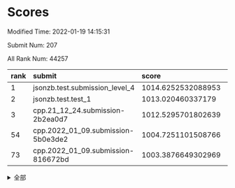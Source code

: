 # Scores

Modified Time: 2022-01-19 14:15:31

Submit Num: 207

All Rank Num: 44257

| rank |               submit               |       score        |       sigma        | pk_num |
| :--- | :--------------------------------- | :----------------- | :----------------- | :----- |
| 1    | jsonzb.test.submission_level_4     | 1014.6252532088953 | 0.8200347735252502 | 854    |
| 2    | jsonzb.test.test_1                 | 1013.020460337179  | 0.887448743001158  | 120    |
| 3    | cpp.21_12_24.submission-2b2ea0d7   | 1012.5295701802639 | 0.8010721386575332 | 859    |
| 54   | cpp.2022_01_09.submission-5b0e3de2 | 1004.7251101508766 | 0.7163561980027485 | 861    |
| 73   | cpp.2022_01_09.submission-816672bd | 1003.3876649302969 | 0.7184832481365356 | 858    |


<details>
<summary>全部</summary>

| rank |                 submit                 |       score        |       sigma        | pk_num |
| :--- | :------------------------------------- | :----------------- | :----------------- | :----- |
| 1    | jsonzb.test.submission_level_4         | 1014.6252532088953 | 0.8200347735252502 | 854    |
| 2    | jsonzb.test.test_1                     | 1013.020460337179  | 0.887448743001158  | 120    |
| 3    | cpp.21_12_24.submission-2b2ea0d7       | 1012.5295701802639 | 0.8010721386575332 | 859    |
| 4    | gobigger.level_3.submission_level_3_31 | 1011.554604423394  | 0.7830490281281198 | 860    |
| 5    | gobigger.level_3.submission_level_3_33 | 1011.5286676580577 | 0.7615904357674649 | 862    |
| 6    | gobigger.level_3.submission_level_3_15 | 1011.5044317776949 | 0.7672238484613755 | 864    |
| 7    | gobigger.level_3.submission_level_3_42 | 1011.0696792236836 | 0.7497416319642158 | 857    |
| 8    | gobigger.level_3.submission_level_3_45 | 1011.0289735179055 | 0.7561383211736886 | 859    |
| 9    | gobigger.level_3.submission_level_3_36 | 1010.937858781613  | 0.7624954096767393 | 859    |
| 10   | gobigger.level_3.submission_level_3_3  | 1010.8853753338325 | 0.7429500900727486 | 861    |
| 11   | gobigger.level_3.submission_level_3_41 | 1010.8813065028723 | 0.7585195197572884 | 855    |
| 12   | gobigger.level_3.submission_level_3_38 | 1010.8011208129828 | 0.7522584569249475 | 859    |
| 13   | gobigger.level_3.submission_level_3_43 | 1010.5589285995453 | 0.782808454581877  | 855    |
| 14   | gobigger.level_3.submission_level_3_21 | 1010.5193481795915 | 0.772933200415318  | 858    |
| 15   | gobigger.level_3.submission_level_3_29 | 1010.5172118094404 | 0.7587650396844632 | 859    |
| 16   | gobigger.level_3.submission_level_3_28 | 1010.3995469181017 | 0.7597828665275218 | 861    |
| 17   | gobigger.level_3.submission_level_3_2  | 1010.2428307275155 | 0.745716109730409  | 860    |
| 18   | gobigger.level_3.submission_level_3_6  | 1010.1819200411035 | 0.7718986824267403 | 852    |
| 19   | gobigger.level_3.submission_level_3_26 | 1010.1801187595877 | 0.7425973351642535 | 852    |
| 20   | gobigger.level_3.submission_level_3_0  | 1010.1583876911153 | 0.7506587420608768 | 856    |
| 21   | gobigger.level_3.submission_level_3_7  | 1010.1570149015736 | 0.7610609077911    | 857    |
| 22   | gobigger.level_3.submission_level_3_8  | 1010.1417947609583 | 0.7641359133432988 | 858    |
| 23   | gobigger.level_3.submission_level_3_32 | 1010.0823899402542 | 0.7455999181489883 | 863    |
| 24   | gobigger.level_3.submission_level_3_5  | 1010.0421998760564 | 0.7242574164696336 | 859    |
| 25   | gobigger.level_3.submission_level_3_12 | 1009.9372973415674 | 0.7673910468311402 | 856    |
| 26   | gobigger.level_3.submission_level_3_24 | 1009.9071691063297 | 0.7377451544220989 | 855    |
| 27   | gobigger.level_3.submission_level_3_25 | 1009.8710347303264 | 0.7469347464846048 | 858    |
| 28   | gobigger.level_3.submission_level_3_9  | 1009.8380463110772 | 0.7833555880360684 | 860    |
| 29   | gobigger.level_3.submission_level_3_13 | 1009.8192054191852 | 0.7464782175290189 | 857    |
| 30   | gobigger.level_3.submission_level_3_37 | 1009.69019826144   | 0.7782993086684173 | 862    |
| 31   | gobigger.level_3.submission_level_3_20 | 1009.6814025280758 | 0.7553310595198922 | 858    |
| 32   | gobigger.level_3.submission_level_3_16 | 1009.6668583491755 | 0.7586578433592583 | 855    |
| 33   | gobigger.level_3.submission_level_3_23 | 1009.6084159092542 | 0.7415624464110301 | 860    |
| 34   | gobigger.level_3.submission_level_3_34 | 1009.5591855087137 | 0.7592609149732835 | 854    |
| 35   | gobigger.level_3.submission_level_3_44 | 1009.5354640405689 | 0.7544539072598758 | 856    |
| 36   | gobigger.level_3.submission_level_3_47 | 1009.5216420452798 | 0.7534034281379557 | 862    |
| 37   | gobigger.level_3.submission_level_3_19 | 1009.5161822193359 | 0.7585197411146122 | 854    |
| 38   | gobigger.level_3.submission_level_3_10 | 1009.5052855989585 | 0.756829672433238  | 863    |
| 39   | gobigger.level_3.submission_level_3_49 | 1009.4908862954053 | 0.7500724425612495 | 857    |
| 40   | gobigger.level_3.submission_level_3_4  | 1009.3871865287113 | 0.7604923398434209 | 852    |
| 41   | gobigger.level_3.submission_level_3_18 | 1009.3292943633452 | 0.7457083814964302 | 860    |
| 42   | gobigger.level_3.submission_level_3_27 | 1009.3201867764016 | 0.7491679936048518 | 859    |
| 43   | gobigger.level_3.submission_level_3_46 | 1009.2600977995293 | 0.7682495677920529 | 864    |
| 44   | gobigger.level_3.submission_level_3_1  | 1009.2541087063012 | 0.7453032577168962 | 856    |
| 45   | gobigger.level_3.submission_level_3_48 | 1009.234489230956  | 0.7424008353016937 | 859    |
| 46   | gobigger.level_3.submission_level_3_11 | 1009.1415642277046 | 0.7341088428105189 | 859    |
| 47   | gobigger.level_3.submission_level_3_40 | 1009.0234342870092 | 0.7394654102002999 | 856    |
| 48   | gobigger.level_3.submission_level_3_39 | 1008.9022170189629 | 0.7294221805424259 | 854    |
| 49   | gobigger.level_3.submission_level_3_35 | 1008.647440469248  | 0.7426292424318021 | 854    |
| 50   | gobigger.level_3.submission_level_3_30 | 1008.5919866427372 | 0.7436059664956862 | 859    |
| 51   | gobigger.level_3.submission_level_3_17 | 1008.22791089668   | 0.7524856449782195 | 864    |
| 52   | gobigger.level_3.submission_level_3_22 | 1008.1913656686332 | 0.7494416486662678 | 859    |
| 53   | gobigger.level_3.submission_level_3_14 | 1007.7942653890332 | 0.7331063008039364 | 861    |
| 54   | cpp.2022_01_09.submission-5b0e3de2     | 1004.7251101508766 | 0.7163561980027485 | 861    |
| 55   | gobigger.level_1.submission_level_1_0  | 1004.4066424916334 | 0.7163249375831406 | 856    |
| 56   | gobigger.level_1.submission_level_1_16 | 1003.9986721696275 | 0.7344438979509528 | 859    |
| 57   | gobigger.level_1.submission_level_1_45 | 1003.9315042005209 | 0.7248619068307733 | 857    |
| 58   | gobigger.level_1.submission_level_1_2  | 1003.9117171811926 | 0.7182904294002084 | 863    |
| 59   | gobigger.level_1.submission_level_1_18 | 1003.9105000607938 | 0.7275870494935665 | 857    |
| 60   | gobigger.level_1.submission_level_1_42 | 1003.9002040261685 | 0.7032680790422773 | 858    |
| 61   | gobigger.level_1.submission_level_1_33 | 1003.8578525489005 | 0.7182556515893119 | 864    |
| 62   | gobigger.level_1.submission_level_1_39 | 1003.822738803945  | 0.7202370184926792 | 868    |
| 63   | gobigger.level_1.submission_level_1_34 | 1003.7784131413122 | 0.7099201298305005 | 856    |
| 64   | gobigger.level_1.submission_level_1_38 | 1003.7674414661982 | 0.724466788547148  | 861    |
| 65   | gobigger.level_1.submission_level_1_49 | 1003.756773430439  | 0.7261801275948916 | 855    |
| 66   | gobigger.level_1.submission_level_1_23 | 1003.6582560924458 | 0.7163356691869166 | 860    |
| 67   | gobigger.level_1.submission_level_1_22 | 1003.5883737112534 | 0.7089473844243114 | 858    |
| 68   | gobigger.level_1.submission_level_1_17 | 1003.5760714442293 | 0.7181358429322076 | 862    |
| 69   | gobigger.level_1.submission_level_1_5  | 1003.4681975442209 | 0.7139157797752204 | 861    |
| 70   | gobigger.level_1.submission_level_1_30 | 1003.4509623005629 | 0.7209531556678784 | 859    |
| 71   | gobigger.level_1.submission_level_1_25 | 1003.4440486018059 | 0.7108172495057391 | 863    |
| 72   | gobigger.level_1.submission_level_1_4  | 1003.4200868786601 | 0.7135118310814794 | 861    |
| 73   | cpp.2022_01_09.submission-816672bd     | 1003.3876649302969 | 0.7184832481365356 | 858    |
| 74   | gobigger.level_1.submission_level_1_37 | 1003.3761055834078 | 0.7257211484802756 | 859    |
| 75   | gobigger.level_1.submission_level_1_1  | 1003.3459233469681 | 0.7170880088140446 | 856    |
| 76   | gobigger.level_1.submission_level_1_19 | 1003.3412056503752 | 0.7102602985601575 | 857    |
| 77   | gobigger.level_1.submission_level_1_12 | 1003.2781749938973 | 0.7059314302236424 | 855    |
| 78   | gobigger.level_1.submission_level_1_10 | 1003.239789420369  | 0.7124963780197059 | 859    |
| 79   | gobigger.level_1.submission_level_1_24 | 1003.1980437216952 | 0.7323360485389953 | 855    |
| 80   | gobigger.level_1.submission_level_1_8  | 1003.1063440594279 | 0.7115204118920588 | 862    |
| 81   | gobigger.level_1.submission_level_1_27 | 1003.0865522374439 | 0.7259543767586158 | 857    |
| 82   | gobigger.level_1.submission_level_1_9  | 1003.0606757335449 | 0.7130513094016052 | 856    |
| 83   | gobigger.level_1.submission_level_1_35 | 1003.0336726538528 | 0.7161614307488842 | 861    |
| 84   | gobigger.level_1.submission_level_1_28 | 1002.9982284503996 | 0.7111304161517802 | 857    |
| 85   | gobigger.level_1.submission_level_1_11 | 1002.9316007706975 | 0.7196881771175994 | 856    |
| 86   | gobigger.level_1.submission_level_1_14 | 1002.8568618552393 | 0.7149695122661548 | 861    |
| 87   | gobigger.level_1.submission_level_1_6  | 1002.7568866669576 | 0.7166035041482153 | 868    |
| 88   | gobigger.level_1.submission_level_1_15 | 1002.7543456906822 | 0.7093669810365235 | 865    |
| 89   | gobigger.level_1.submission_level_1_26 | 1002.7255950615414 | 0.7105512010353688 | 855    |
| 90   | gobigger.level_1.submission_level_1_13 | 1002.7051719739745 | 0.712440995952745  | 854    |
| 91   | gobigger.level_1.submission_level_1_29 | 1002.6641820863349 | 0.7097460175539921 | 861    |
| 92   | gobigger.level_1.submission_level_1_20 | 1002.641597811729  | 0.7161014440451096 | 863    |
| 93   | gobigger.level_1.submission_level_1_48 | 1002.6135474705842 | 0.7097878024794365 | 860    |
| 94   | gobigger.level_1.submission_level_1_7  | 1002.5792561173257 | 0.7209086587505479 | 855    |
| 95   | gobigger.level_1.submission_level_1_3  | 1002.5734973028584 | 0.7164187652716494 | 860    |
| 96   | gobigger.level_1.submission_level_1_36 | 1002.5252746450066 | 0.7205564200008489 | 862    |
| 97   | gobigger.level_1.submission_level_1_46 | 1002.510934162075  | 0.7132035936494364 | 858    |
| 98   | gobigger.level_1.submission_level_1_40 | 1002.4771958503741 | 0.7185860809670442 | 860    |
| 99   | gobigger.level_1.submission_level_1_44 | 1002.4195446554394 | 0.726031578117234  | 857    |
| 100  | gobigger.level_1.submission_level_1_21 | 1002.3779214261588 | 0.7056943612909724 | 860    |
| 101  | gobigger.level_1.submission_level_1_43 | 1002.2288297456953 | 0.7108454565205297 | 858    |
| 102  | gobigger.level_1.submission_level_1_41 | 1001.9709694563785 | 0.7074985516639287 | 858    |
| 103  | gobigger.level_1.submission_level_1_32 | 1001.7886896268808 | 0.7157451316162708 | 858    |
| 104  | gobigger.level_1.submission_level_1_31 | 1001.6919705816716 | 0.7081328412837004 | 860    |
| 105  | gobigger.level_1.submission_level_1_47 | 1000.675793686734  | 0.7161453620421505 | 854    |
| 106  | gobigger.random.submission_random_40   | 997.4432210987524  | 0.7088828389550386 | 853    |
| 107  | gobigger.random.submission_random_41   | 997.0855971933561  | 0.7213962794242375 | 857    |
| 108  | gobigger.random.submission_random_18   | 997.0766708414527  | 0.7173567403969225 | 859    |
| 109  | gobigger.random.submission_random_42   | 996.7225005980289  | 0.7105006474354649 | 858    |
| 110  | gobigger.random.submission_random_25   | 996.6044701731147  | 0.7186610168295094 | 863    |
| 111  | gobigger.random.submission_random_1    | 996.4887133286074  | 0.7148841674038944 | 862    |
| 112  | gobigger.random.submission_random_23   | 996.4833639597057  | 0.7109743149353254 | 857    |
| 113  | gobigger.random.submission_random_30   | 996.4627666087714  | 0.7113800188801719 | 858    |
| 114  | gobigger.random.submission_random_9    | 996.4239517155258  | 0.7123879874521665 | 854    |
| 115  | gobigger.random.submission_random_33   | 996.4017824633082  | 0.717693927353502  | 861    |
| 116  | gobigger.random.submission_random_45   | 996.3467256784423  | 0.7295441292136632 | 857    |
| 117  | gobigger.random.submission_random_31   | 996.3453386395305  | 0.698513677400706  | 856    |
| 118  | gobigger.random.submission_random_34   | 996.3361693342048  | 0.7244887813960944 | 861    |
| 119  | gobigger.random.submission_random_3    | 996.3230351316214  | 0.7104773167948386 | 857    |
| 120  | gobigger.random.submission_random_29   | 996.2631439320706  | 0.7140299248667844 | 852    |
| 121  | gobigger.random.submission_random_10   | 996.2609182095238  | 0.7144855256368043 | 857    |
| 122  | gobigger.random.submission_random_36   | 996.216685283564   | 0.7034568739555451 | 858    |
| 123  | gobigger.random.submission_random_17   | 996.2031785210321  | 0.7036733063689108 | 866    |
| 124  | gobigger.random.submission_random_5    | 996.1734147834896  | 0.7117327667330287 | 859    |
| 125  | gobigger.random.submission_random_15   | 996.1279461297346  | 0.722447992426626  | 863    |
| 126  | gobigger.random.submission_random_13   | 996.1254852276658  | 0.7299994175517017 | 857    |
| 127  | gobigger.random.submission_random_28   | 996.0789238266327  | 0.7067111455915096 | 855    |
| 128  | gobigger.random.submission_random_46   | 996.0771462468392  | 0.7074448168299766 | 859    |
| 129  | gobigger.random.submission_random_6    | 996.039302072504   | 0.7096771587384049 | 858    |
| 130  | gobigger.random.submission_random_38   | 996.026295534229   | 0.7152962013881132 | 857    |
| 131  | gobigger.random.submission_random_32   | 995.999862031498   | 0.6965915044357919 | 859    |
| 132  | gobigger.random.submission_random_8    | 995.9815018905196  | 0.7132258761850081 | 858    |
| 133  | gobigger.random.submission_random_4    | 995.9212257878621  | 0.715435266485801  | 862    |
| 134  | gobigger.random.submission_random_12   | 995.8981628309112  | 0.7059843740595736 | 860    |
| 135  | gobigger.random.submission_random_27   | 995.88563250877    | 0.7168429549748472 | 864    |
| 136  | gobigger.random.submission_random_37   | 995.7660621465678  | 0.709009553214745  | 862    |
| 137  | gobigger.random.submission_random_35   | 995.7570422015277  | 0.7049768742294218 | 856    |
| 138  | gobigger.random.submission_random_47   | 995.7468414404468  | 0.7142657022376955 | 861    |
| 139  | gobigger.random.submission_random_19   | 995.7442333850329  | 0.6949194579926563 | 860    |
| 140  | gobigger.random.submission_random_7    | 995.6904598980188  | 0.6936855820750064 | 862    |
| 141  | gobigger.random.submission_random_0    | 995.6563684974047  | 0.710722210627143  | 861    |
| 142  | gobigger.random.submission_random_22   | 995.65559857654    | 0.7078518401525077 | 859    |
| 143  | gobigger.random.submission_random_21   | 995.6554401466743  | 0.7081712739447366 | 861    |
| 144  | gobigger.random.submission_random_48   | 995.6476077184271  | 0.7072387182434337 | 856    |
| 145  | gobigger.random.submission_random_20   | 995.6341861054269  | 0.7048727409107316 | 859    |
| 146  | gobigger.random.submission_random_16   | 995.564299515311   | 0.7125850760752648 | 858    |
| 147  | gobigger.random.submission_random_49   | 995.3997346707457  | 0.7192304737934279 | 858    |
| 148  | gobigger.random.submission_random_26   | 995.3903254060485  | 0.7184298938879567 | 859    |
| 149  | gobigger.random.submission_random_39   | 995.3571838289864  | 0.7203428395396806 | 858    |
| 150  | gobigger.random.submission_random_44   | 995.343925680956   | 0.7157863277541628 | 859    |
| 151  | gobigger.random.submission_random_24   | 995.3062135276214  | 0.7042362190526322 | 861    |
| 152  | gobigger.random.submission_random_2    | 995.2642861399089  | 0.7124013137759887 | 859    |
| 153  | gobigger.random.submission_random_14   | 995.0946829623223  | 0.7071255512308919 | 859    |
| 154  | gobigger.random.submission_random_11   | 995.088055425848   | 0.7242133464272735 | 855    |
| 155  | gobigger.random.submission_random_43   | 994.7289558920744  | 0.716688645241805  | 862    |
| 156  | gobigger.level_2.submission_level_2_3  | 994.0613302148877  | 0.7431646529980319 | 864    |
| 157  | gobigger.level_2.submission_level_2_33 | 993.8070190455478  | 0.7415311749718035 | 861    |
| 158  | gobigger.level_2.submission_level_2_21 | 993.774156282698   | 0.7336341737496449 | 857    |
| 159  | gobigger.level_2.submission_level_2_18 | 993.5015350815501  | 0.7372080411452336 | 857    |
| 160  | gobigger.level_2.submission_level_2_5  | 993.4672998988141  | 0.7327504959770541 | 860    |
| 161  | gobigger.level_2.submission_level_2_2  | 993.3851388795947  | 0.7417010906012448 | 858    |
| 162  | gobigger.level_2.submission_level_2_24 | 993.2453392763548  | 0.736221867673084  | 860    |
| 163  | gobigger.level_2.submission_level_2_37 | 993.1945446786344  | 0.7449935208677493 | 860    |
| 164  | gobigger.level_2.submission_level_2_6  | 993.1643997123039  | 0.7369684864374041 | 852    |
| 165  | gobigger.level_2.submission_level_2_47 | 993.1612156117069  | 0.735913375943356  | 861    |
| 166  | gobigger.level_2.submission_level_2_20 | 993.15848909156    | 0.718043612657443  | 858    |
| 167  | gobigger.level_2.submission_level_2_41 | 993.1328225705482  | 0.7391551167620574 | 860    |
| 168  | gobigger.level_2.submission_level_2_9  | 993.1280026886852  | 0.7321106699895192 | 862    |
| 169  | gobigger.level_2.submission_level_2_14 | 993.074961580979   | 0.7256092157382017 | 857    |
| 170  | gobigger.level_2.submission_level_2_34 | 992.8928392533837  | 0.7462941052384136 | 855    |
| 171  | gobigger.level_2.submission_level_2_45 | 992.853664191461   | 0.7217592160530414 | 859    |
| 172  | gobigger.level_2.submission_level_2_7  | 992.8428001511437  | 0.7679632905291034 | 862    |
| 173  | gobigger.level_2.submission_level_2_8  | 992.8160237707878  | 0.7407882718234217 | 855    |
| 174  | gobigger.level_2.submission_level_2_4  | 992.7085852504579  | 0.7228688901145272 | 863    |
| 175  | gobigger.level_2.submission_level_2_26 | 992.6141926040267  | 0.7350796710142516 | 861    |
| 176  | gobigger.level_2.submission_level_2_44 | 992.5596047319841  | 0.7508441444248304 | 857    |
| 177  | gobigger.level_2.submission_level_2_35 | 992.5589995042227  | 0.7311005646242141 | 859    |
| 178  | gobigger.level_2.submission_level_2_32 | 992.2866898254497  | 0.7342228749313803 | 862    |
| 179  | gobigger.level_2.submission_level_2_16 | 992.2541505129767  | 0.7400563552972896 | 862    |
| 180  | gobigger.level_2.submission_level_2_31 | 992.1911764546828  | 0.7452748351832774 | 857    |
| 181  | gobigger.level_2.submission_level_2_30 | 992.1827561407885  | 0.7526421060226829 | 858    |
| 182  | gobigger.level_2.submission_level_2_42 | 992.1809187641817  | 0.7515050175311833 | 863    |
| 183  | gobigger.level_2.submission_level_2_22 | 992.1589779414602  | 0.7510609776553986 | 860    |
| 184  | gobigger.level_2.submission_level_2_25 | 991.962030490816   | 0.7523786890508904 | 862    |
| 185  | gobigger.level_2.submission_level_2_17 | 991.9303209993591  | 0.7398975422953263 | 860    |
| 186  | gobigger.level_2.submission_level_2_46 | 991.9149104323593  | 0.7498971686936418 | 859    |
| 187  | gobigger.level_2.submission_level_2_27 | 991.8579664175236  | 0.7518558296750597 | 859    |
| 188  | gobigger.level_2.submission_level_2_0  | 991.7444829347195  | 0.7585497337770263 | 861    |
| 189  | gobigger.level_2.submission_level_2_13 | 991.7216538672905  | 0.7635958545553196 | 861    |
| 190  | gobigger.level_2.submission_level_2_29 | 991.5895519112133  | 0.7384264513318799 | 863    |
| 191  | gobigger.level_2.submission_level_2_43 | 991.5321333365766  | 0.7414478237503401 | 861    |
| 192  | gobigger.level_2.submission_level_2_49 | 991.3850222271865  | 0.7525297963285373 | 860    |
| 193  | gobigger.level_2.submission_level_2_10 | 991.3117913779976  | 0.7582184252681583 | 857    |
| 194  | gobigger.level_2.submission_level_2_48 | 991.2691637799898  | 0.7535107819690436 | 856    |
| 195  | gobigger.level_2.submission_level_2_12 | 991.1291275522744  | 0.7632952721331046 | 858    |
| 196  | gobigger.level_2.submission_level_2_39 | 991.1010364512091  | 0.7481301951851463 | 859    |
| 197  | gobigger.level_2.submission_level_2_40 | 991.0910377856902  | 0.7473385478988496 | 859    |
| 198  | gobigger.level_2.submission_level_2_1  | 991.0320753155144  | 0.7586473905713285 | 858    |
| 199  | gobigger.level_2.submission_level_2_11 | 990.9860062093808  | 0.7410714044851865 | 858    |
| 200  | gobigger.level_2.submission_level_2_28 | 990.7875498487472  | 0.7569279996872728 | 861    |
| 201  | gobigger.level_2.submission_level_2_15 | 990.780612877705   | 0.7663662331518785 | 855    |
| 202  | gobigger.level_2.submission_level_2_38 | 990.7361724211975  | 0.7716753497665793 | 852    |
| 203  | gobigger.level_2.submission_level_2_36 | 990.316694024947   | 0.7656950337513665 | 854    |
| 204  | gobigger.level_2.submission_level_2_23 | 990.0232405631558  | 0.7837354822863126 | 858    |
| 205  | gobigger.level_2.submission_level_2_19 | 988.2358129730587  | 0.8143384692146519 | 862    |
| 206  | gobigger.none.submission_none_0        | 976.2017607630088  | 1.4441541459946612 | 858    |
| 207  | gobigger.none.submission_none_1        | 975.5450945173441  | 1.4044033479795068 | 862    |

</details>
